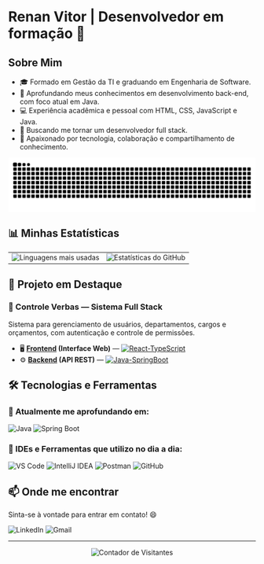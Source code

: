 # Renan Vitor | Desenvolvedor em formação 🚀

## Sobre Mim

- 🎓 Formado em Gestão da TI e graduando em Engenharia de Software.
- 🌱 Aprofundando meus conhecimentos em desenvolvimento back-end, com foco atual em Java.
- 💻 Experiência acadêmica e pessoal com HTML, CSS, JavaScript e Java.
- 🚀 Buscando me tornar um desenvolvedor full stack.
- 🤝 Apaixonado por tecnologia, colaboração e compartilhamento de conhecimento.

<picture align="center">
  <source media="(prefers-color-scheme: dark)" srcset="https://raw.githubusercontent.com/renancvitor/renancvitor/output/github-contribution-grid-snake-dark.svg">
  <source media="(prefers-color-scheme: light)" srcset="https://raw.githubusercontent.com/renancvitor/renancvitor/output/github-contribution-grid-snake-dark.svg">
  <img align="center" alt="github contribution grid snake animation" src="https://raw.githubusercontent.com/renancvitor/renancvitor/output/github-contribution-grid-snake.svg">
</picture>

## 📊 Minhas Estatísticas

<table>
  <tr>
    <td>
      <img src="https://github-readme-stats.vercel.app/api/top-langs/?username=renancvitor&layout=compact&theme=radical" alt="Linguagens mais usadas" height="200">
    </td>
    <td>
      <img src="https://github-readme-stats.vercel.app/api?username=renancvitor&show_icons=true&theme=radical" alt="Estatísticas do GitHub" height="200">
    </td>
  </tr>
</table>

## 🚀 Projeto em Destaque

### 🔹 Controle Verbas — Sistema Full Stack
Sistema para gerenciamento de usuários, departamentos, cargos e orçamentos, com autenticação e controle de permissões.

- 🖥️ **[Frontend](https://github.com/renancvitor/controle-verbas-frontend) (Interface Web)** — [![React-TypeScript](https://img.shields.io/badge/React-TypeScript-blue)](https://github.com/renancvitor/controle-verbas-frontend)  
- ⚙️ **[Backend](https://github.com/renancvitor/controle-verbas-backend) (API REST)** — [![Java-SpringBoot](https://img.shields.io/badge/Java-SpringBoot-red)](https://github.com/renancvitor/controle-verbas-backend)

## 🛠️ Tecnologias e Ferramentas

### 🧠 Atualmente me aprofundando em:
![Java](https://img.shields.io/badge/Java-%23ED8B00.svg?style=for-the-badge&logo=java&logoColor=white)
![Spring Boot](https://img.shields.io/badge/Spring%20Boot-6DB33F?style=for-the-badge&logo=spring-boot&logoColor=white)

### 🔧 IDEs e Ferramentas que utilizo no dia a dia:
![VS Code](https://img.shields.io/badge/VSCode-007ACC?style=for-the-badge&logo=visual-studio-code&logoColor=white)
![IntelliJ IDEA](https://img.shields.io/badge/IntelliJ_IDEA-000000?style=for-the-badge&logo=intellij-idea&logoColor=white)
![Postman](https://img.shields.io/badge/Postman-FF6C37?style=for-the-badge&logo=postman&logoColor=white)
![GitHub](https://img.shields.io/badge/GitHub-181717?style=for-the-badge&logo=github&logoColor=white)

## 📫 Onde me encontrar

Sinta-se à vontade para entrar em contato! 😄
<p>
  <a href="https://www.linkedin.com/in/renan-vitor-developer/" target="_blank" style="text-decoration:none;">
    <img src="https://img.shields.io/badge/LinkedIn-0A66C2?style=for-the-badge&logo=linkedin&logoColor=white" alt="LinkedIn">
  </a>
  
  <a href="mailto:renan.vitor.cm@gmail.com" target="_blank" style="text-decoration:none;">
    <img src="https://img.shields.io/badge/Gmail-D14836?style=for-the-badge&logo=gmail&logoColor=white" alt="Gmail">
  </a>
</p>

---

<p align="center">  
  <img src="https://komarev.com/ghpvc/?username=renancvitor&color=blue&style=flat" alt="Contador de Visitantes">
</p>

